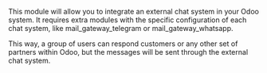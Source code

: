 This module will allow you to integrate an external chat system in your
Odoo system. It requires extra modules with the specific configuration
of each chat system, like mail_gateway_telegram or
mail_gateway_whatsapp.

This way, a group of users can respond customers or any other set of
partners within Odoo, but the messages will be sent through the external
chat system.
